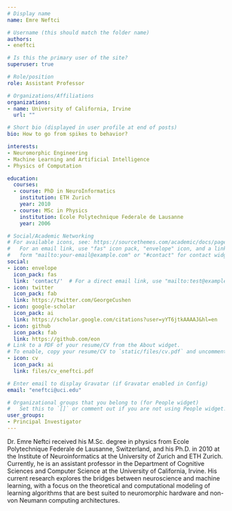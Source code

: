 ```yaml
---
# Display name
name: Emre Neftci

# Username (this should match the folder name)
authors:
- eneftci

# Is this the primary user of the site?
superuser: true

# Role/position
role: Assistant Professor

# Organizations/Affiliations
organizations:
- name: University of California, Irvine
  url: ""

# Short bio (displayed in user profile at end of posts)
bio: How to go from spikes to behavior?

interests:
- Neuromorphic Engineering
- Machine Learning and Artificial Intelligence
- Physics of Computation

education:
  courses:
  - course: PhD in NeuroInformatics
    institution: ETH Zurich
    year: 2010
  - course: MSc in Physics
    institution: Ecole Polytechnique Federale de Lausanne
    year: 2006

# Social/Academic Networking
# For available icons, see: https://sourcethemes.com/academic/docs/page-builder/#icons
#   For an email link, use "fas" icon pack, "envelope" icon, and a link in the
#   form "mailto:your-email@example.com" or "#contact" for contact widget.
social:
- icon: envelope
  icon_pack: fas
  link: 'contact/'  # For a direct email link, use "mailto:test@example.org".
- icon: twitter
  icon_pack: fab
  link: https://twitter.com/GeorgeCushen
- icon: google-scholar
  icon_pack: ai
  link: https://scholar.google.com/citations?user=yYT6jtkAAAAJ&hl=en
- icon: github
  icon_pack: fab
  link: https://github.com/eon
# Link to a PDF of your resume/CV from the About widget.
# To enable, copy your resume/CV to `static/files/cv.pdf` and uncomment the lines below.
- icon: cv
  icon_pack: ai
  link: files/cv_eneftci.pdf

# Enter email to display Gravatar (if Gravatar enabled in Config)
email: "eneftci@uci.edu"

# Organizational groups that you belong to (for People widget)
#   Set this to `[]` or comment out if you are not using People widget.
user_groups:
- Principal Investigator
---
```


Dr. Emre Neftci received his M.Sc. degree in physics from Ecole Polytechnique Federale de Lausanne, Switzerland, and his Ph.D. in 2010 at the Institute of Neuroinformatics at the University of Zurich and ETH Zurich.  Currently, he is an assistant professor
in the Department of Cognitive Sciences and Computer Science at the University of California, Irvine. His current research explores the bridges between neuroscience and machine learning, with a focus on the theoretical and computational modeling of learning algorithms that are best suited to neuromorphic hardware and non-von Neumann computing architectures.
